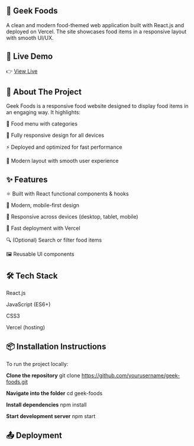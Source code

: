 ## 🍔 Geek Foods 

A clean and modern food-themed web application built with React.js and deployed on Vercel. The site showcases food items in a responsive layout with smooth UI/UX.

## 🚀 Live Demo

👉 [View Live ](https://geek-foods-home.vercel.app/)  

## 📄 About The Project

Geek Foods is a responsive food website designed to display food items in an engaging way.
It highlights:

🍕 Food menu with categories

📱 Fully responsive design for all devices

⚡ Deployed and optimized for fast performance

🎨 Modern layout with smooth user experience

## ✨ Features

⚛️ Built with React functional components & hooks

🎨 Modern, mobile-first design

📱 Responsive across devices (desktop, tablet, mobile)

🚀 Fast deployment with Vercel

🔍 (Optional) Search or filter food items

🖼️ Reusable UI components

## 🛠️ Tech Stack

React.js

JavaScript (ES6+)

CSS3 

Vercel (hosting)

## 📦 Installation Instructions

To run the project locally:

**Clone the repository**
git clone https://github.com/yourusername/geek-foods.git

**Navigate into the folder**
cd geek-foods

**Install dependencies**
npm install

**Start development server**
npm start

## 📤 Deployment

